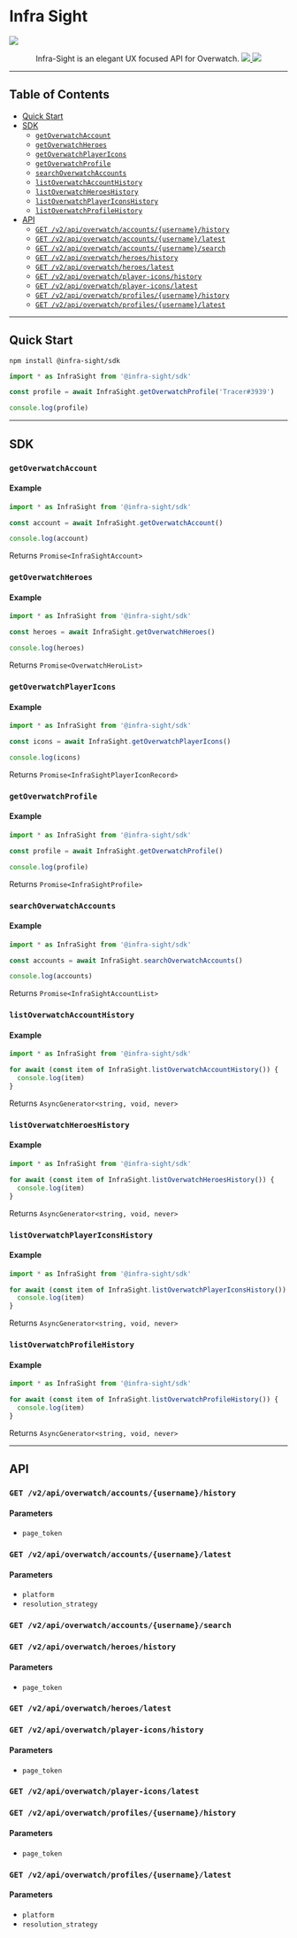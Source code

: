 # Infra Sight

![](https://cdn.aidan.pro/github/infra-sight.png)

<p align='center'>
  Infra-Sight is an elegant UX focused API for Overwatch.
  <a href='https://www.npmjs.com/package/@infra-sight/sdk'>
    <img src="https://img.shields.io/npm/v/@infra-sight/sdk?style=flat-square">
  </a>
  <a href='#api'>
    <img src="https://img.shields.io/website?down_message=Offline&label=API&style=flat-square&up_message=Online&url=https%3A%2F%2Finfra-sight.api.aidan.pro">
  </a>
</p>

---

## Table of Contents

  - [Quick Start](#quick-start)
  - [SDK](#sdk)
    - [`getOverwatchAccount`](#getoverwatchaccount)
    - [`getOverwatchHeroes`](#getoverwatchheroes)
    - [`getOverwatchPlayerIcons`](#getoverwatchplayericons)
    - [`getOverwatchProfile`](#getoverwatchprofile)
    - [`searchOverwatchAccounts`](#searchoverwatchaccounts)
    - [`listOverwatchAccountHistory`](#listoverwatchaccounthistory)
    - [`listOverwatchHeroesHistory`](#listoverwatchheroeshistory)
    - [`listOverwatchPlayerIconsHistory`](#listoverwatchplayericonshistory)
    - [`listOverwatchProfileHistory`](#listoverwatchprofilehistory)
  - [API](#api)
    - [`GET /v2/api/overwatch/accounts/{username}/history`](#get-v2apioverwatchaccountsusernamehistory)
    - [`GET /v2/api/overwatch/accounts/{username}/latest`](#get-v2apioverwatchaccountsusernamelatest)
    - [`GET /v2/api/overwatch/accounts/{username}/search`](#get-v2apioverwatchaccountsusernamesearch)
    - [`GET /v2/api/overwatch/heroes/history`](#get-v2apioverwatchheroeshistory)
    - [`GET /v2/api/overwatch/heroes/latest`](#get-v2apioverwatchheroeslatest)
    - [`GET /v2/api/overwatch/player-icons/history`](#get-v2apioverwatchplayer-iconshistory)
    - [`GET /v2/api/overwatch/player-icons/latest`](#get-v2apioverwatchplayer-iconslatest)
    - [`GET /v2/api/overwatch/profiles/{username}/history`](#get-v2apioverwatchprofilesusernamehistory)
    - [`GET /v2/api/overwatch/profiles/{username}/latest`](#get-v2apioverwatchprofilesusernamelatest)
---

## Quick Start

```shell
npm install @infra-sight/sdk
```

```ts
import * as InfraSight from '@infra-sight/sdk'

const profile = await InfraSight.getOverwatchProfile('Tracer#3939')

console.log(profile)
```

---

## SDK

### `getOverwatchAccount`

#### Example

```ts
import * as InfraSight from '@infra-sight/sdk'

const account = await InfraSight.getOverwatchAccount()

console.log(account)
```

Returns `Promise<InfraSightAccount>`


### `getOverwatchHeroes`

#### Example

```ts
import * as InfraSight from '@infra-sight/sdk'

const heroes = await InfraSight.getOverwatchHeroes()

console.log(heroes)
```

Returns `Promise<OverwatchHeroList>`


### `getOverwatchPlayerIcons`

#### Example

```ts
import * as InfraSight from '@infra-sight/sdk'

const icons = await InfraSight.getOverwatchPlayerIcons()

console.log(icons)
```

Returns `Promise<InfraSightPlayerIconRecord>`


### `getOverwatchProfile`

#### Example

```ts
import * as InfraSight from '@infra-sight/sdk'

const profile = await InfraSight.getOverwatchProfile()

console.log(profile)
```

Returns `Promise<InfraSightProfile>`


### `searchOverwatchAccounts`

#### Example

```ts
import * as InfraSight from '@infra-sight/sdk'

const accounts = await InfraSight.searchOverwatchAccounts()

console.log(accounts)
```

Returns `Promise<InfraSightAccountList>`


### `listOverwatchAccountHistory`

#### Example

```ts
import * as InfraSight from '@infra-sight/sdk'

for await (const item of InfraSight.listOverwatchAccountHistory()) {
  console.log(item)
}

```

Returns `AsyncGenerator<string, void, never>`


### `listOverwatchHeroesHistory`

#### Example

```ts
import * as InfraSight from '@infra-sight/sdk'

for await (const item of InfraSight.listOverwatchHeroesHistory()) {
  console.log(item)
}

```

Returns `AsyncGenerator<string, void, never>`


### `listOverwatchPlayerIconsHistory`

#### Example

```ts
import * as InfraSight from '@infra-sight/sdk'

for await (const item of InfraSight.listOverwatchPlayerIconsHistory()) {
  console.log(item)
}

```

Returns `AsyncGenerator<string, void, never>`


### `listOverwatchProfileHistory`

#### Example

```ts
import * as InfraSight from '@infra-sight/sdk'

for await (const item of InfraSight.listOverwatchProfileHistory()) {
  console.log(item)
}

```

Returns `AsyncGenerator<string, void, never>`

---

## API


### `GET /v2/api/overwatch/accounts/{username}/history`

#### Parameters

  - `page_token`


### `GET /v2/api/overwatch/accounts/{username}/latest`

#### Parameters

  - `platform`
  - `resolution_strategy`


### `GET /v2/api/overwatch/accounts/{username}/search`


### `GET /v2/api/overwatch/heroes/history`

#### Parameters

  - `page_token`


### `GET /v2/api/overwatch/heroes/latest`


### `GET /v2/api/overwatch/player-icons/history`

#### Parameters

  - `page_token`


### `GET /v2/api/overwatch/player-icons/latest`


### `GET /v2/api/overwatch/profiles/{username}/history`

#### Parameters

  - `page_token`


### `GET /v2/api/overwatch/profiles/{username}/latest`

#### Parameters

  - `platform`
  - `resolution_strategy`

